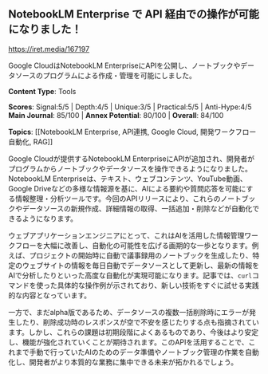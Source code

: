 ## NotebookLM Enterprise で API 経由での操作が可能になりました！

https://iret.media/167197

Google CloudはNotebookLM EnterpriseにAPIを公開し、ノートブックやデータソースのプログラムによる作成・管理を可能にしました。

**Content Type**: Tools

**Scores**: Signal:5/5 | Depth:4/5 | Unique:3/5 | Practical:5/5 | Anti-Hype:4/5
**Main Journal**: 85/100 | **Annex Potential**: 80/100 | **Overall**: 84/100

**Topics**: [[NotebookLM Enterprise, API連携, Google Cloud, 開発ワークフロー自動化, RAG]]

Google Cloudが提供するNotebookLM EnterpriseにAPIが追加され、開発者がプログラムからノートブックやデータソースを操作できるようになりました。NotebookLM Enterpriseは、テキスト、ウェブコンテンツ、YouTube動画、Google Driveなどの多様な情報源を基に、AIによる要約や質問応答を可能にする情報整理・分析ツールです。今回のAPIリリースにより、これらのノートブックやデータソースの新規作成、詳細情報の取得、一括追加・削除などが自動化できるようになります。

ウェブアプリケーションエンジニアにとって、これはAIを活用した情報管理ワークフローを大幅に改善し、自動化の可能性を広げる画期的な一歩となります。例えば、プロジェクトの開始時に自動で議事録用のノートブックを生成したり、特定のウェブサイトの情報を毎日自動でデータソースとして更新し、最新の情報をAIで分析したりといった高度な自動化が実現可能になります。記事では、`curl`コマンドを使った具体的な操作例が示されており、新しい技術をすぐに試せる実践的な内容となっています。

一方で、まだalpha版であるため、データソースの複数一括削除時にエラーが発生したり、削除成功時のレスポンスが空で不安を感じたりする点も指摘されています。しかし、これらの課題は初期段階によくあるものであり、今後はより安定し、機能が強化されていくことが期待されます。このAPIを活用することで、これまで手動で行っていたAIのためのデータ準備やノートブック管理の作業を自動化し、開発者がより本質的な業務に集中できる未来が拓かれるでしょう。